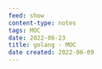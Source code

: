 ```yaml
---
feed: show
content-type: notes
tags: MOC
date: 2022-06-23
title: golang - MOC
date created: 2022-06-09
---
```


